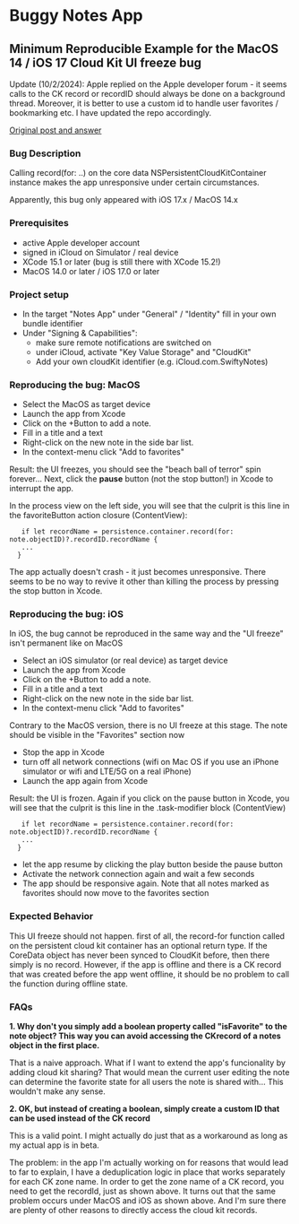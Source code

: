 # Buggy Notes App

## Minimum Reproducible Example for the MacOS 14 / iOS 17 Cloud Kit UI freeze bug


Update (10/2/2024): Apple replied on the Apple developer forum - it seems calls to the CK record or recordID should always be done on a background thread. Moreover, it is better to use a custom id to handle user favorites / bookmarking etc.  I have updated the repo accordingly.

[Original post and answer](https://developer.apple.com/forums/thread/746080)



### Bug Description

Calling record(for: ..) on the core data NSPersistentCloudKitContainer instance makes the app unresponsive under certain circumstances.

Apparently, this bug only appeared with iOS 17.x / MacOS 14.x


### Prerequisites

- active Apple developer account
- signed in iCloud on Simulator / real device
- XCode 15.1 or later (bug is still there with XCode 15.2!)
- MacOS 14.0 or later / iOS 17.0 or later


### Project setup

- In the target "Notes App" under "General" / "Identity" fill in your own bundle identifier
- Under "Signing & Capabilities":
	- make sure remote notifications are switched on
	- under iCloud, activate "Key Value Storage" and "CloudKit"
	- Add your own cloudKit identifier (e.g. iCloud.com.SwiftyNotes)

### Reproducing the bug: MacOS

- Select the MacOS as target device
- Launch the app from Xcode
- Click on the +Button to add a note. 
- Fill in a title and a text
- Right-click on the new note in the side bar list. 
- In the context-menu click "Add to favorites"

Result: the UI freezes, you should see the "beach ball of terror" spin forever... 
Next, click the **pause** button  (not the stop button!) in Xcode to interrupt the app.  

In the process view on the left side, you will see that the culprit is this line in the favoriteButton action closure (ContentView):

       if let recordName = persistence.container.record(for: note.objectID)?.recordID.recordName {
       ...
      }
       
 The app actually doesn't crash - it just becomes unresponsive. There seems to be no way to revive it other than killing the process by pressing the stop button in Xcode. 
 

### Reproducing the bug: iOS

In iOS, the bug cannot be reproduced in the same way and the "UI freeze" isn't permanent like on MacOS

- Select an iOS simulator (or real device) as target device
- Launch the app from Xcode
- Click on the +Button to add a note. 
- Fill in a title and a text
- Right-click on the new note in the side bar list. 
- In the context-menu click "Add to favorites"

Contrary to the MacOS version, there is no UI freeze at this stage. The note should be visible in the "Favorites" section now

- Stop the app in Xcode
- turn off all network connections (wifi on Mac OS if you use an iPhone simulator or wifi and LTE/5G on a real iPhone)
- Launch the app again from Xcode

Result: the UI is frozen. Again if you click on the pause button in Xcode, you will see that the culprit is this line in the .task-modifier block (ContentView)

       if let recordName = persistence.container.record(for: note.objectID)?.recordID.recordName {
       ...
      }

- let the app resume by clicking the play button beside the pause button
- Activate the network connection again and wait a few seconds
- The app should be responsive again. Note that all notes marked as favorites should now move to the favorites section

### Expected Behavior

This UI freeze should not happen. first of all, the record-for function called on the persistent cloud kit container has an optional return type. If the CoreData object has never been synced to CloudKit before, then there simply is no record. 
However, if the app is offline and there is a CK record that was created before the app went offline, it should be no problem to call the function during offline state. 



### FAQs

**1. Why don't you simply add a boolean property called "isFavorite" to the note object? This way you can avoid accessing the CKrecord of a notes object in the first place.**

That is a naive approach. What if I want to extend the app's funcionality by adding cloud kit sharing?  That would mean the current user editing the note can determine the favorite state for all users the note is shared with...  This wouldn't make any sense. 

**2. OK, but instead of creating a boolean, simply create a custom ID that can be used instead of the CK record**

This is a valid point. I might actually do just that as a workaround as long as my actual app is in beta.  

The problem: in the app I'm actually working on for reasons that would lead to far to explain, I have a deduplication logic in place that works separately for each CK zone name. In order to get the zone name of a CK record, you need to get the recordId, just as shown above. 
It turns out that the same problem occurs under MacOS and iOS as shown above.
And I'm sure there are plenty of other reasons to directly access the cloud kit records. 


 
 
 
       